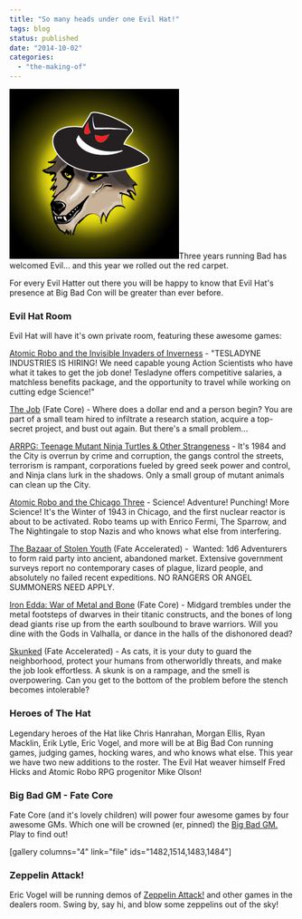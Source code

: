 ```yaml
---
title: "So many heads under one Evil Hat!"
tags: blog
status: published
date: "2014-10-02"
categories: 
  - "the-making-of"
---
```


[![evilhat-wolf](/images/evilhat-wolf.jpg)](http://www.bigbadcon.com/wp-content/uploads/2014/10/evilhat-wolf.jpg)Three years running Bad has welcomed Evil... and this year we rolled out the red carpet.

For every Evil Hatter out there you will be happy to know that Evil Hat's presence at Big Bad Con will be greater than ever before.

### Evil Hat Room

Evil Hat will have it's own private room, featuring these awesome games:

 [Atomic Robo and the Invisible Invaders of Inverness](http://www.bigbadcon.com/events/atomic-robo-and-the-invisible-invaders-of-inverness/) - "TESLADYNE INDUSTRIES IS HIRING! We need capable young Action Scientists who have what it takes to get the job done! Tesladyne offers competitive salaries, a matchless benefits package, and the opportunity to travel while working on cutting edge Science!"

[The Job](http://www.bigbadcon.com/events/the-job/ "The Job") (Fate Core) - Where does a dollar end and a person begin? You are part of a small team hired to infiltrate a research station, acquire a top-secret project, and bust out again. But there's a small problem...

[ARRPG: Teenage Mutant Ninja Turtles & Other Strangeness](http://www.bigbadcon.com/events/arrpg-teenage-mutant-ninja-turtles-other-strangeness/ "ARRPG: Teenage Mutant Ninja Turtles & Other Strangeness") - It's 1984 and the City is overrun by crime and corruption, the gangs control the streets, terrorism is rampant, corporations fueled by greed seek power and control, and Ninja clans lurk in the shadows. Only a small group of mutant animals can clean up the City.

[Atomic Robo and the Chicago Three](http://www.bigbadcon.com/events/atomic-robo-and-the-chicago-three-2/ "Atomic Robo and the Chicago Three") - Science! Adventure! Punching! More Science! It's the Winter of 1943 in Chicago, and the first nuclear reactor is about to be activated. Robo teams up with Enrico Fermi, The Sparrow, and The Nightingale to stop Nazis and who knows what else from interfering.

[The Bazaar of Stolen Youth](http://www.bigbadcon.com/events/the-bazaar-of-stolen-youth/ "The Bazaar of Stolen Youth") (Fate Accelerated) -  Wanted: 1d6 Adventurers to form raid party into ancient, abandoned market. Extensive government surveys report no contemporary cases of plague, lizard people, and absolutely no failed recent expeditions. NO RANGERS OR ANGEL SUMMONERS NEED APPLY.

[Iron Edda: War of Metal and Bone](http://www.bigbadcon.com/events/iron-edda-war-of-metal-and-bone/ "Iron Edda: War of Metal and Bone") (Fate Core) - Midgard trembles under the metal footsteps of dwarves in their titanic constructs, and the bones of long dead giants rise up from the earth soulbound to brave warriors. Will you dine with the Gods in Valhalla, or dance in the halls of the dishonored dead?

[Skunked](http://www.bigbadcon.com/events/skunked/ "Skunked!") (Fate Accelerated) - As cats, it is your duty to guard the neighborhood, protect your humans from otherworldly threats, and make the job look effortless. A skunk is on a rampage, and the smell is overpowering. Can you get to the bottom of the problem before the stench becomes intolerable?

### Heroes of The Hat

Legendary heroes of the Hat like Chris Hanrahan, Morgan Ellis, Ryan Macklin, Erik Lytle, Eric Vogel, and more will be at Big Bad Con running games, judging games, hocking wares, and who knows what else. This year we have two new additions to the roster. The Evil Hat weaver himself Fred Hicks and Atomic Robo RPG progenitor Mike Olson!

### Big Bad GM - Fate Core

Fate Core (and it's lovely children) will power four awesome games by four awesome GMs. Which one will be crowned (er, pinned) the [Big Bad GM.](http://www.bigbadcon.com/events/big-bad-gm-2014/ "Big Bad GM 2014") Play to find out!

\[gallery columns="4" link="file" ids="1482,1514,1483,1484"\]

### Zeppelin Attack!

Eric Vogel will be running demos of [Zeppelin Attack!](http://www.bigbadcon.com/events/zeppelin-attack-open-demos-and-more/ "Zeppelin Attack Open Demos and more!") and other games in the dealers room. Swing by, say hi, and blow some zeppelins out of the sky!
